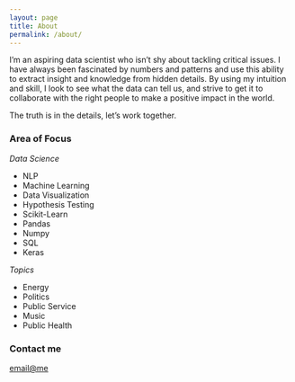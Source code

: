 ```yaml
---
layout: page
title: About
permalink: /about/
---
```


I’m an aspiring data scientist who isn’t shy about tackling critical issues. I have always been fascinated by numbers and patterns and use this ability to extract insight and knowledge from hidden details. 
By using my intuition and skill, I look to see what the data can tell us, and strive to get it to collaborate with the right people to make a positive impact in the world. 

The truth is in the details, let’s work together.

### Area of Focus

_Data Science_

- NLP
- Machine Learning
- Data Visualization
- Hypothesis Testing
- Scikit-Learn
- Pandas
- Numpy
- SQL
- Keras


_Topics_

- Energy
- Politics
- Public Service
- Music
- Public Health

### Contact me

[email@me](james.babyak@gmail.com)
